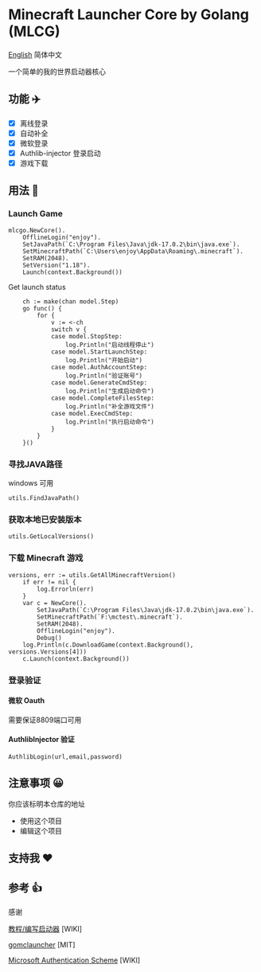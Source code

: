 # Minecraft Launcher Core by Golang (MLCG)

[English](README.md) 简体中文

一个简单的我的世界启动器核心

## 功能 ✈️

- [x] 离线登录
- [x] 自动补全
- [x] 微软登录
- [x] Authlib-injector 登录启动
- [x] 游戏下载

## 用法 🚀

### Launch Game

```golang
mlcgo.NewCore().
    OfflineLogin("enjoy").
    SetJavaPath(`C:\Program Files\Java\jdk-17.0.2\bin\java.exe`).
    SetMinecraftPath(`C:\Users\enjoy\AppData\Roaming\.minecraft`).
    SetRAM(2048).
    SetVersion("1.18").
    Launch(context.Background())
```

Get launch status

```golang
    ch := make(chan model.Step)
    go func() {
		for {
			v := <-ch
			switch v {
			case model.StopStep:
				log.Println("启动线程停止")
			case model.StartLaunchStep:
				log.Println("开始启动")
			case model.AuthAccountStep:
				log.Println("验证账号")
			case model.GenerateCmdStep:
				log.Println("生成启动命令")
			case model.CompleteFilesStep:
				log.Println("补全游戏文件")
			case model.ExecCmdStep:
				log.Println("执行启动命令")
			}
		}
	}()
```

### 寻找JAVA路径

windows 可用

```golang
utils.FindJavaPath()
```

### 获取本地已安装版本

```golang
utils.GetLocalVersions()
```

### 下载 Minecraft 游戏

```golang
versions, err := utils.GetAllMinecraftVersion()
	if err != nil {
		log.Errorln(err)
	}
	var c = NewCore().
		SetJavaPath(`C:\Program Files\Java\jdk-17.0.2\bin\java.exe`).
		SetMinecraftPath(`F:\mctest\.minecraft`).
		SetRAM(2048).
		OfflineLogin("enjoy").
		Debug()
	log.Println(c.DownloadGame(context.Background(), versions.Versions[4]))
	c.Launch(context.Background())
```

### 登录验证

#### 微软 Oauth

需要保证8809端口可用

#### AuthlibInjector 验证

```golang
AuthlibLogin(url,email,password)
```

## 注意事项 😀

你应该标明本仓库的地址

- 使用这个项目
- 编辑这个项目

## 支持我 ❤️

## 参考 👍

感谢

[教程/编写启动器](https://minecraft.fandom.com/zh/wiki/%E6%95%99%E7%A8%8B/%E7%BC%96%E5%86%99%E5%90%AF%E5%8A%A8%E5%99%A8) [WIKI]

[gomclauncher](https://github.com/xmdhs/gomclauncher) [MIT]

[Microsoft Authentication Scheme](https://wiki.vg/Microsoft_Authentication_Scheme) [WIKI]
